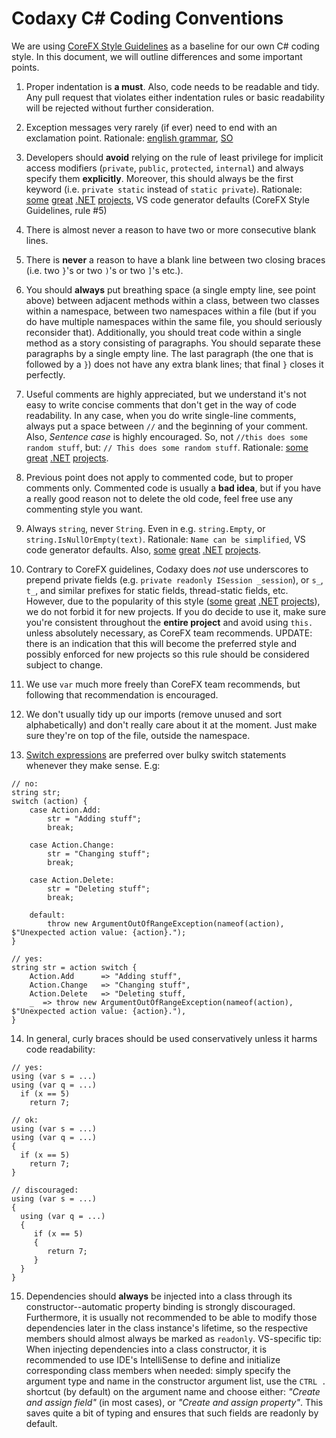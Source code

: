 # Codaxy C# Coding Conventions

We are using [CoreFX Style Guidelines](https://github.com/dotnet/corefx/blob/368fdfd86ee3a3bf1bca2a6c339ee590f3d6505d/Documentation/coding-guidelines/coding-style.md) as a baseline for our own C# coding style. In this document, we will outline differences and some important points.

1. Proper indentation is **a must**. Also, code needs to be readable and tidy. Any pull request that violates either indentation rules or basic readability will be rejected without further consideration.
 
1. Exception messages very rarely (if ever) need to end with an exclamation point. Rationale: [english grammar](http://grammar.yourdictionary.com/punctuation/when/when-to-use-exclamation-marks.html), [SO](https://stackoverflow.com/questions/259887/what-style-do-you-use-for-exception-messages)

1. Developers should **avoid** relying on the rule of least privilege for implicit access modifiers (`private`, `public`, `protected`, `internal`) and always specify them **explicitly**. Moreover, this should always be the first keyword (i.e. `private static` instead of `static private`). Rationale: [some](https://github.com/openiddict) [great](https://github.com/aspnet-contrib/) [.NET](https://github.com/dotnet/corefx) [projects](https://github.com/jbogard/MediatR), VS code generator defaults (CoreFX Style Guidelines, rule #5)

1. There is almost never a reason to have two or more consecutive blank lines.

1. There is **never** a reason to have a blank line between two closing braces (i.e. two `}`'s or two `)`'s or two `]`'s etc.).

1. You should **always** put breathing space (a single empty line, see point above) between adjacent methods within a class, between two classes within a namespace, between two namespaces within a file (but if you do have multiple namespaces within the same file, you should seriously reconsider that). Additionally, you should treat code within a single method as a story consisting of paragraphs. You should separate these paragraphs by a single empty line. The last paragraph (the one that is followed by a `}`) does not have any extra blank lines; that final `}` closes it perfectly.

1. Useful comments are highly appreciated, but we understand it's not easy to write concise comments that don't get in the way of code readability. In any case, when you do write single-line comments, always put a space between `//` and the beginning of your comment. Also, *Sentence case* is highly encouraged. So, not `//this does some random stuff`, but: `// This does some random stuff`. Rationale: [some](https://github.com/openiddict) [great](https://github.com/aspnet-contrib/) [.NET](https://github.com/dotnet/corefx) [projects](https://github.com/autofac/Autofac). 

1. Previous point does not apply to commented code, but to proper comments only. Commented code is usually a **bad idea**, but if you have a really good reason not to delete the old code, feel free use any commenting style you want.

1. Always `string`, never `String`. Even in e.g. `string.Empty`, or `string.IsNullOrEmpty(text)`. Rationale: `Name can be simplified`, VS code generator defaults. Also, [some](https://github.com/openiddict) [great](https://github.com/aspnet-contrib/) [.NET](https://github.com/dotnet/corefx) [projects](https://github.com/autofac/Autofac).

1. Contrary to CoreFX guidelines, Codaxy does *not* use underscores to prepend private fields (e.g. `private readonly ISession _session`), or `s_`, `t_`, and similar prefixes for static fields, thread-static fields, etc. However, due to the popularity of this style ([some](https://github.com/openiddict) [great](https://github.com/aspnet-contrib/) [.NET](https://github.com/dotnet/corefx) [projects](https://github.com/autofac/Autofac)), we do not forbid it for new projects. If you do decide to use it, make sure you're consistent throughout the **entire project** and avoid using `this.` unless absolutely necessary, as CoreFX team recommends. UPDATE: there is an indication that this will become the preferred style and possibly enforced for new projects so this rule should be considered subject to change.

1. We use `var` much more freely than CoreFX team recommends, but following that recommendation is encouraged.

1. We don't usually tidy up our imports (remove unused and sort alphabetically) and don't really care about it at the moment. Just make sure they're on top of the file, outside the namespace.

1. [Switch expressions](https://docs.microsoft.com/en-us/dotnet/csharp/language-reference/operators/switch-expression) are preferred over bulky switch statements whenever they make sense. E.g:

```
// no:
string str;
switch (action) {
    case Action.Add:
        str = "Adding stuff";
        break;

    case Action.Change:
        str = "Changing stuff";
        break;

    case Action.Delete:
        str = "Deleting stuff";
        break;

    default:
        throw new ArgumentOutOfRangeException(nameof(action), $"Unexpected action value: {action}.");
}

// yes:
string str = action switch {
    Action.Add      => "Adding stuff",
    Action.Change   => "Changing stuff",
    Action.Delete   => "Deleting stuff,
    _  => throw new ArgumentOutOfRangeException(nameof(action), $"Unexpected action value: {action}."),
}
```

14. In general, curly braces should be used conservatively unless it harms code readability:

```
// yes: 
using (var s = ...)
using (var q = ...)
  if (x == 5)
    return 7;

// ok:
using (var s = ...)
using (var q = ...) 
{ 
  if (x == 5)
    return 7;
}

// discouraged:
using (var s = ...) 
{
  using (var q = ...) 
  { 
     if (x == 5) 
     {
        return 7;
     }
  }
}
```

15. Dependencies should **always** be injected into a class through its constructor--automatic property binding is strongly discouraged. Furthermore, it is usually not recommended to be able to modify those dependencies later in the class instance's lifetime, so the respective members should almost always be marked as `readonly`. VS-specific tip: When injecting dependencies into a class constructor, it is recommended to use IDE's IntelliSense to define and initialize corresponding class members when needed: simply specify the argument type and name in the constructor argument list, use the `CTRL .` shortcut (by default) on the argument name and choose either: *"Create and assign field"* (in most cases), or *"Create and assign property"*. This saves quite a bit of typing and ensures that such fields are readonly by default.

